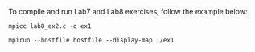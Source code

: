 To compile and run Lab7 and Lab8 exercises, follow the example below: 

`mpicc lab8_ex2.c -o ex1` 

`mpirun --hostfile hostfile --display-map ./ex1`